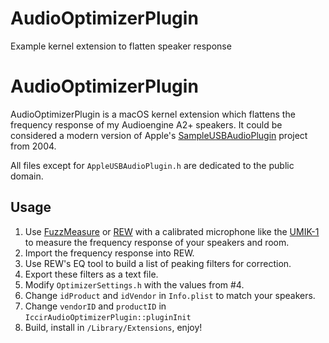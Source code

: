 # AudioOptimizerPlugin
Example kernel extension to flatten speaker response


# AudioOptimizerPlugin

AudioOptimizerPlugin is a macOS kernel extension which flattens the frequency response of my Audioengine A2+ speakers.
It could be considered a modern version of Apple's [SampleUSBAudioPlugin](https://developer.apple.com/library/content/samplecode/SampleUSBAudioPlugin)
project from 2004.

All files except for `AppleUSBAudioPlugin.h` are dedicated to the public domain.


## Usage

1. Use [FuzzMeasure](https://www.rodetest.com) or [REW](https://www.roomeqwizard.com) with a calibrated microphone like
the [UMIK-1](https://www.minidsp.com/products/acoustic-measurement/umik-1) to measure the frequency response
of your speakers and room.
2. Import the frequency response into REW.
3. Use REW's EQ tool to build a list of peaking filters for correction.
4. Export these filters as a text file.
5. Modify `OptimizerSettings.h` with the values from #4.
6. Change `idProduct` and `idVendor` in `Info.plist` to match your speakers.
7. Change `vendorID` and `productID` in `IccirAudioOptimizerPlugin::pluginInit` 
8. Build, install in `/Library/Extensions`, enjoy!
